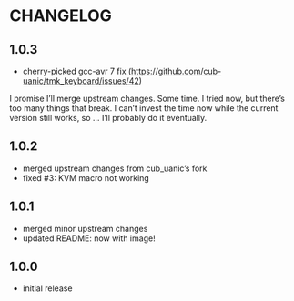 # CHANGELOG #

## 1.0.3 ##

- cherry-picked gcc-avr 7 fix
  (https://github.com/cub-uanic/tmk_keyboard/issues/42)

I promise I’ll merge upstream changes. Some time. I tried now, but there’s too 
many things that break. I can’t invest the time now while the current version 
still works, so … I’ll probably do it eventually.

## 1.0.2 ##

- merged upstream changes from cub_uanic’s fork
- fixed #3: KVM macro not working

## 1.0.1 ##

- merged minor upstream changes
- updated README: now with image!

## 1.0.0 ##

- initial release

